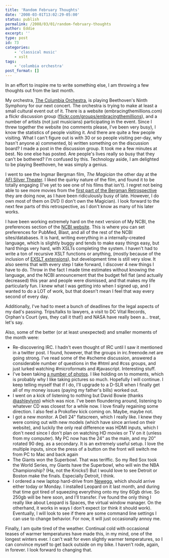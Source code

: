 ```yaml
---
title: 'Random February Thoughts'
date: '2008-03-01T13:02:29-05:00'
status: publish
permalink: /2008/03/01/random-february-thoughts
author: Eddie
excerpt: ''
type: post
id: 73
categories:
    - 'classical music'
    - xslt
tags:
    - 'columbia orchestra'
post_format: []
---
```

In an effort to inspire me to write something else, I am throwing a few thoughts out from the last month.

My orchestra, [The Columbia Orchestra](http://columbiaorchestra.org), is playing Beethoven's Ninth Symphony for our next concert. The orchestra is trying to make at least a small cultural event out of it. There is a website (embracingthemillions.com) a flickr discussion group ([flickr.com/groups/embracingthemillions](http://flickr.com/groups/embracingthemillions)), and a number of artists (not just musicians) participating in the event. Since I threw together the website (no comments please, I've been very busy), I know the statistics of people visiting it. And there are quite a few people visiting. What I can't figure out is with 30 or so people visiting per-day, why hasn't anyone a) commented, b) written something on the discussion board? I made a post in the discussion group. It took me a few minutes at best. No one else has posted. Are people's lives really so busy that they can't be bothered? I'm confused by this. Technology aside, I am delighted to be playing Beethoven, he was simply a genius.

I went to see the Ingmar Bergman film, *The Magician* the other day at the [AFI Silver Theater](http://afi.com/silver). I liked the quirky nature of the film, and found it to be totally engaging (I've yet to see one of his films that isn't). I regret not being able to see more movies from the [first part of the Bergman Retrospective](http://www.afi.com/silver/new/nowplaying/2008/v5i1/bergman.aspx) they are doing now, as I have been ridiculously busy of late. However, I do own most of them on DVD (I don't own the Magician). I look forward to the next few parts of this retrospective, as I don't know as many of his later works.

I have been working extremely hard on the next version of My NCBI, the preferences section of the [NCBI website](http://www.ncbi.nlm.nih.gov/). This is where you can set preferences for PubMed, Blast, and all of the rest of the NCBI sites/databases. It is hard, writing everything in a internally-created language, which is slightly buggy and tends to make easy things easy, but hard things very hard, with XSLTs completing the system. I haven't had to write a ton of recursive XSLT functions or anything, (mostly because of the inclusion of [EXSLT extensions](http://www.exslt.org/)), but development time is still very slow. It also seems that with every step I take forward, I discover 4 new things I have to do. Throw in the fact I made time estimates without knowing the language, and the NCBI announcement that the budget fell flat (and actually decreased) this year and people were dismissed, and that makes my life particularly fun. I knew what I was getting into when I signed up, and I wanted to do a LOT of work, but that doesn't mean I feel that way every second of every day.

Additionally, I've had to meet a bunch of deadlines for the legal aspects of my dad's passing. Trips/talks to lawyers, a visit to DC Vital Records, Orphan's Court (yes, they call it that!) and NASA have really been a... treat, let's say.

Also, some of the better (or at least unexpected) and smaller moments of the month were:

- Re-discovering IRC. I hadn't even thought of IRC until I saw it mentioned in a twitter post. I found, however, that the groups in irc.freenode.net are going strong. I've read some of the #scheme discussion, answered a considerable number of questions in the #html and #css groups, and just lurked watching #microformats and #javascript. Interesting stuff.
- I've been taking [a number of photos](http://flickr.com/people/ed_welker). I like holding on to moments, which is probably why I like taking pictures so much. Hopefully I will continue. I keep telling myself that if I do, I'll upgrade to a D-SLR when I finally get all of my money issues (paying my father's bills) worked out.
- I went on a kick of listening to nothing but David Bowie (thanks [@ashleylynn](http://twitter.com/ashleylynn)) which was nice. I've been floundering around, listening to whatever CD was closest for a while now. I love finally regaining some direction. I also feel a Prokofiev kick coming on. Maybe, maybe not.
- I got a new monitor. A Dell 24" flatscreen, which I really like. I knew they were coming out with new models (which have since arrived on their website), and luckily the only real difference was HDMI inputs, which I don't need since I don't plan on watching HD movies or TV on it (unless from my computer). My PC now has the 24" as the main, and my 20" rotated 90 deg. as a secondary. It is an extremely useful setup. I love the multiple inputs, since the press of a button on the front will switch me from PC to Mac and back again
- The Giants won the Superbowl. That was teriffic. So my Red Sox took the World Series, my Giants have the Superbowl, who will win the NBA Championship? (Ha, not the Knicks!) But I would love to see Detroit or Boston make the finals. Especially Detroit, I think.
- I ordered a new laptop hard-drive from [Newegg](http://newegg.com), which should arrive either today or Monday. I installed Leopard on it last month, and during that time got tired of squeezing everything onto my tiny 60gb drive. So 250gb will be here soon, and I'll transfer. I've found the only thing I really like about Leopard is Spaces, the virtual window manager. On the otherhand, it works in ways I don't expect (or think it should work). Eventually, I will look to see if there are some command line settings I can use to change behavior. For now, it will just occasionally annoy me.

Finally, I am quite tired of the weather. Continual cold with occasional teases of warmer temperatures have made this, in my mind, one of the longest winters ever. I can't wait for even slightly warmer temperatures, so I can convince myself to get back outside on my bike. I haven't rode, again, in forever. I look forward to changing that.